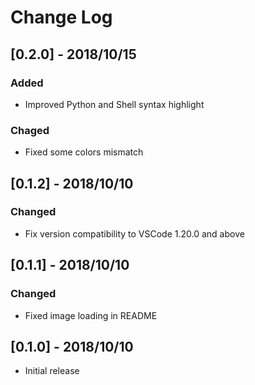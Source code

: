 # Change Log

## [0.2.0] - 2018/10/15
### Added
- Improved Python and Shell syntax highlight

### Chaged
- Fixed some colors mismatch

## [0.1.2] - 2018/10/10
### Changed
- Fix version compatibility to VSCode 1.20.0 and above

## [0.1.1] - 2018/10/10
### Changed
- Fixed image loading in README

## [0.1.0] - 2018/10/10
- Initial release
